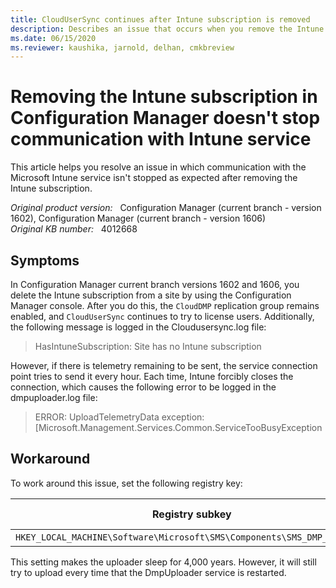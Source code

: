 ```yaml
---
title: CloudUserSync continues after Intune subscription is removed
description: Describes an issue that occurs when you remove the Intune subscription in Configuration Manager current branch versions 1602 and 1606. In this situation, communication with the Intune service is not stopped as expected. 
ms.date: 06/15/2020
ms.reviewer: kaushika, jarnold, delhan, cmkbreview
---
```

# Removing the Intune subscription in Configuration Manager doesn't stop communication with Intune service

This article helps you resolve an issue in which communication with the Microsoft Intune service isn't stopped as expected after removing the Intune subscription.

_Original product version:_ &nbsp; Configuration Manager (current branch - version 1602), Configuration Manager (current branch - version 1606)  
_Original KB number:_ &nbsp; 4012668

## Symptoms

In Configuration Manager current branch versions 1602 and 1606, you delete the Intune subscription from a site by using the Configuration Manager console. After you do this, the `CloudDMP` replication group remains enabled, and `CloudUserSync` continues to try to license users. Additionally, the following message is logged in the Cloudusersync.log file:

> HasIntuneSubscription: Site has no Intune subscription

However, if there is telemetry remaining to be sent, the service connection point tries to send it every hour. Each time, Intune forcibly closes the connection, which causes the following error to be logged in the dmpuploader.log file:

> ERROR: UploadTelemetryData exception:  
> [Microsoft.Management.Services.Common.ServiceTooBusyException

## Workaround

To work around this issue, set the following registry key:

|Registry subkey|DWORD name|DWORD value|
|---|---|---|
|`HKEY_LOCAL_MACHINE\Software\Microsoft\SMS\Components\SMS_DMP_UPLOADER`|UploadInterval|7fffffff|

This setting makes the uploader sleep for 4,000 years. However, it will still try to upload every time that the DmpUploader service is restarted.
